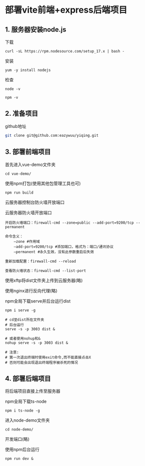 # 部署vite前端+express后端项目

## 1. 服务器安装node.js

下载

```shell
curl -sL https://rpm.nodesource.com/setup_17.x | bash -
```

安装

```shell
yum -y install nodejs
```

检查

```shell
node -v

npm -v
```

## 2. 准备项目

github地址

```bash
git clone git@github.com:eazywuu/yiqing.git
```

## 3. 部署前端项目

首先进入vue-demo文件夹

```shell
cd vue-demo/
```

使用npm打包(使用其他包管理工具也可)

```shell
npm run build
```

云服务器控制台防火墙开放端口

云服务器防火墙开放端口

```shell
开启防火墙端口：firewall-cmd --zone=public --add-port=9200/tcp --permanent

命令含义：
	–zone #作用域
	–add-port=9200/tcp #添加端口，格式为：端口/通讯协议
	–permanent #永久生效，没有此参数重启后失效
	
重新加载配置：firewall-cmd --reload

查看防火墙状态：firewall-cmd --list-port
```

使用xftp将dist文件夹上传到云服务器(略)

使用nginx进行反向代理(略)

npm全局下载serve并后台运行dist

```shell
npm i serve -g

# cd至dist所在文件夹
# 后台运行
serve -s -p 3003 dist &

# 或者使用nohup和&
nohup serve -s -p 3003 dist &

# 注意:
# 第一次退出终端时使用exit命令,而不能直接点击X
# 否则可能会出现退出终端程序被杀死的情况
```

## 4. 部署后端项目

将后端项目直接上传至服务器

npm全局下载ts-node

```shell
npm i ts-node -g
```



进入node-demo文件夹

```shell
cd node-demo/
```

开发端口(略)

使用npm后台运行

```shell
npm run dev &
```

